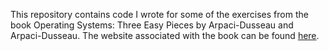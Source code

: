 This repository contains code I wrote for some of the exercises from the book Operating Systems: Three Easy Pieces by Arpaci-Dusseau and Arpaci-Dusseau. The website associated with the book can be found [here](https://pages.cs.wisc.edu/~remzi/OSTEP/).  
